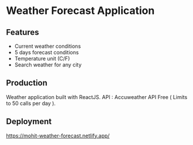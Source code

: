 # Weather Forecast Application

## Features
- Current weather conditions
- 5 days forecast conditions
- Temperature unit (C/F)
- Search weather for any city

## Production
Weather application built with ReactJS.
API : Accuweather API Free ( Limits to 50 calls per day ).

## Deployment
https://mohit-weather-forecast.netlify.app/
